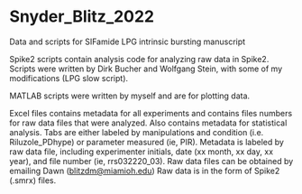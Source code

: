 # Snyder_Blitz_2022
Data and scripts for SIFamide LPG intrinsic bursting manuscript

Spike2 scripts contain analysis code for analyzing raw data in Spike2. Scripts were written by Dirk Bucher and Wolfgang Stein, with some of my modifications (LPG slow script).

MATLAB scripts were written by myself and are for plotting data.

Excel files contains metadata for all experiments and contains files numbers for raw data files that were analyzed. Also contains metadata for statistical analysis. Tabs are either labeled by manipulations and condition (i.e. Riluzole_PDhype) or parameter measured (ie, PIR). Metadata is labeled by raw data file, including experimenter initials, date (xx month, xx day, xx year), and file number (ie, rrs032220_03). Raw data files can be obtained by emailing Dawn (blitzdm@miamioh.edu)  Raw data is in the form of Spike2 (.smrx) files.
